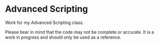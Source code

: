 # Advanced Scripting
Work for my Advanced Scripting class.

Please bear in mind that the code may not be complete or accurate. It is a work in progress and should only be used as a reference.
